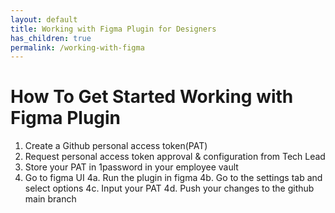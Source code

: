 ```yaml
---
layout: default
title: Working with Figma Plugin for Designers
has_children: true
permalink: /working-with-figma
---
```


# How To Get Started Working with Figma Plugin

1. Create a Github personal access token(PAT)
2. Request personal access token approval & configuration from Tech Lead
3. Store your PAT in 1password in your employee vault
4. Go to figma UI
   4a. Run the plugin in figma
   4b. Go to the settings tab and select options
   4c. Input your PAT
   4d. Push your changes to the github main branch
